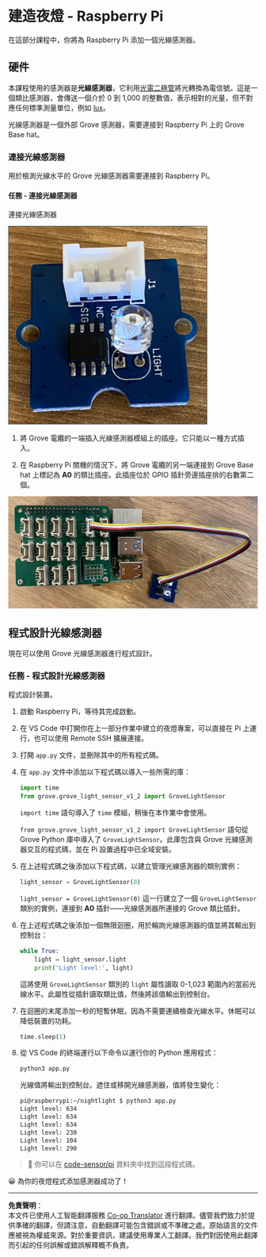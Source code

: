 <!--
CO_OP_TRANSLATOR_METADATA:
{
  "original_hash": "ea733bd0cdf2479e082373f765a08678",
  "translation_date": "2025-08-26T15:02:30+00:00",
  "source_file": "1-getting-started/lessons/3-sensors-and-actuators/pi-sensor.md",
  "language_code": "hk"
}
-->
# 建造夜燈 - Raspberry Pi

在這部分課程中，你將為 Raspberry Pi 添加一個光線感測器。

## 硬件

本課程使用的感測器是**光線感測器**，它利用[光電二極管](https://wikipedia.org/wiki/Photodiode)將光轉換為電信號。這是一個類比感測器，會傳送一個介於 0 到 1,000 的整數值，表示相對的光量，但不對應任何標準測量單位，例如 [lux](https://wikipedia.org/wiki/Lux)。

光線感測器是一個外部 Grove 感測器，需要連接到 Raspberry Pi 上的 Grove Base hat。

### 連接光線感測器

用於檢測光線水平的 Grove 光線感測器需要連接到 Raspberry Pi。

#### 任務 - 連接光線感測器

連接光線感測器

![Grove 光線感測器](../../../../../translated_images/grove-light-sensor.b8127b7c434e632d6bcdb57587a14e9ef69a268a22df95d08628f62b8fa5505c.hk.png)

1. 將 Grove 電纜的一端插入光線感測器模組上的插座。它只能以一種方式插入。

1. 在 Raspberry Pi 關機的情況下，將 Grove 電纜的另一端連接到 Grove Base hat 上標記為 **A0** 的類比插座。此插座位於 GPIO 插針旁邊插座排的右數第二個。

![Grove 光線感測器連接到 A0 插座](../../../../../translated_images/pi-light-sensor.66cc1e31fa48cd7d5f23400d4b2119aa41508275cb7c778053a7923b4e972d7e.hk.png)

## 程式設計光線感測器

現在可以使用 Grove 光線感測器進行程式設計。

### 任務 - 程式設計光線感測器

程式設計裝置。

1. 啟動 Raspberry Pi，等待其完成啟動。

1. 在 VS Code 中打開你在上一部分作業中建立的夜燈專案，可以直接在 Pi 上運行，也可以使用 Remote SSH 擴展連接。

1. 打開 `app.py` 文件，並刪除其中的所有程式碼。

1. 在 `app.py` 文件中添加以下程式碼以導入一些所需的庫：

    ```python
    import time
    from grove.grove_light_sensor_v1_2 import GroveLightSensor
    ```

    `import time` 語句導入了 `time` 模組，稍後在本作業中會使用。

    `from grove.grove_light_sensor_v1_2 import GroveLightSensor` 語句從 Grove Python 庫中導入了 `GroveLightSensor`。此庫包含與 Grove 光線感測器交互的程式碼，並在 Pi 設置過程中已全域安裝。

1. 在上述程式碼之後添加以下程式碼，以建立管理光線感測器的類別實例：

    ```python
    light_sensor = GroveLightSensor(0)
    ```

    `light_sensor = GroveLightSensor(0)` 這一行建立了一個 `GroveLightSensor` 類別的實例，連接到 **A0** 插針——光線感測器所連接的 Grove 類比插針。

1. 在上述程式碼之後添加一個無限迴圈，用於輪詢光線感測器的值並將其輸出到控制台：

    ```python
    while True:
        light = light_sensor.light
        print('Light level:', light)
    ```

    這將使用 `GroveLightSensor` 類別的 `light` 屬性讀取 0-1,023 範圍內的當前光線水平。此屬性從插針讀取類比值，然後將該值輸出到控制台。

1. 在迴圈的末尾添加一秒的短暫休眠，因為不需要連續檢查光線水平。休眠可以降低裝置的功耗。

    ```python
    time.sleep(1)
    ```

1. 從 VS Code 的終端運行以下命令以運行你的 Python 應用程式：

    ```sh
    python3 app.py
    ```

    光線值將輸出到控制台。遮住或移開光線感測器，值將發生變化：

    ```output
    pi@raspberrypi:~/nightlight $ python3 app.py 
    Light level: 634
    Light level: 634
    Light level: 634
    Light level: 230
    Light level: 104
    Light level: 290
    ```

> 💁 你可以在 [code-sensor/pi](../../../../../1-getting-started/lessons/3-sensors-and-actuators/code-sensor/pi) 資料夾中找到這段程式碼。

😀 為你的夜燈程式添加感測器成功了！

---

**免責聲明**：  
本文件已使用人工智能翻譯服務 [Co-op Translator](https://github.com/Azure/co-op-translator) 進行翻譯。儘管我們致力於提供準確的翻譯，但請注意，自動翻譯可能包含錯誤或不準確之處。原始語言的文件應被視為權威來源。對於重要資訊，建議使用專業人工翻譯。我們對因使用此翻譯而引起的任何誤解或錯誤解釋概不負責。